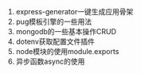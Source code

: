 1. express-generator一键生成应用骨架
2. pug模板引擎的一些用法
3. mongodb的一些基本操作CRUD
4. dotenv获取配置文件插件
5. node模块的使用module.exports
6. 异步函数async的使用

